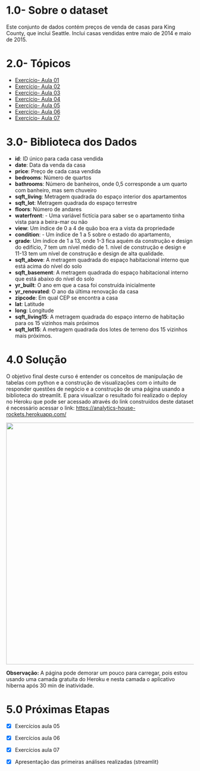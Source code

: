# 1.0- Sobre o dataset

Este conjunto de dados contém preços de venda de casas para King County, que inclui Seattle. Inclui casas vendidas entre maio de 2014 e maio de 2015.

# 2.0- Tópicos
- [Exercício- Aula 01](https://github.com/brunalimap/house_rocket/blob/main/notebooks/aula_python01.py) 
- [Exercício- Aula 02](https://github.com/brunalimap/house_rocket/blob/main/notebooks/aula_python02.py)   
- [Exercício- Aula 03](https://github.com/brunalimap/house_rocket/blob/main/notebooks/aula_python03.ipynb)
- [Exercício- Aula 04](https://github.com/brunalimap/house_rocket/blob/main/notebooks/aula_python04.ipynb)
- [Exercício- Aula 05](https://github.com/brunalimap/house_rocket/blob/main/notebooks/aula_python05.ipynb)
- [Exercício- Aula 06](https://github.com/brunalimap/house_rocket/blob/main/notebooks/aula_python06.py)
- [Exercício- Aula 07](https://github.com/brunalimap/house_rocket/blob/main/notebooks/aula_python07.py)


# 3.0- Biblioteca dos Dados

- <b>id</b>: ID único para cada casa vendida
- <b>date</b>: Data da venda da casa
- <b>price</b>: Preço de cada casa vendida
- <b>bedrooms</b>: Número de quartos
- <b>bathrooms</b>: Número de banheiros, onde 0,5 corresponde a um quarto com banheiro, mas sem chuveiro
- <b>sqft_living</b>:  Metragem quadrada do espaço interior dos apartamentos
- <b>sqft_lot</b>: Metragem quadrada do espaço terrestre
- <b>floors</b>: Número de andares
- <b>waterfront</b>: -  Uma variável fictícia para saber se o apartamento tinha vista para a beira-mar ou não
- <b>view</b>: Um índice de 0 a 4 de quão boa era a vista da propriedade
- <b>condition</b>: - Um índice de 1 a 5 sobre o estado do apartamento,
- <b>grade</b>: Um índice de 1 a 13, onde 1-3 fica aquém da construção e design do edifício, 7 tem um nível médio de 1. nível de construção e design e 11-13 tem um nível de construção e design de alta qualidade.
- <b>sqft_above</b>: A metragem quadrada do espaço habitacional interno que está acima do nível do solo
- <b>sqft_basement</b>: A metragem quadrada do espaço habitacional interno que está abaixo do nível do solo
- <b>yr_built</b>: O ano em que a casa foi construída inicialmente
- <b>yr_renovated</b>: O ano da última renovação da casa
- <b>zipcode</b>: Em qual CEP se encontra a casa
- <b>lat</b>: Latitude
- <b>long</b>: Longitude
- <b>sqft_living15</b>: A metragem quadrada do espaço interno de habitação para os 15 vizinhos mais próximos 
- <b>sqft_lot15</b>: A metragem quadrada dos lotes de terreno dos 15 vizinhos mais próximos.

# 4.0 Solução 

O objetivo final deste curso é entender os conceitos de manipulação de tabelas com python e a construção de visualizações com o intuito de responder questões de negócio e a construção de uma página usando a biblioteca do streamlit. E para visualizar o resultado foi realizado o deploy no Heroku que pode ser acessado através do link  construídos deste dataset é necessário acessar o link: https://analytics-house-rockets.herokuapp.com/ 

<img align="center" height="650" width="1200" src="https://github.com/brunalimap/house_rocket/blob/main/img/app_streamlit.gif">

<b>Observação:</b> A página pode demorar um pouco para carregar, pois estou usando uma camada gratuita do Heroku e nesta camada o aplicativo hiberna após 30 min de inatividade.

# 5.0 Próximas Etapas
 
- [x] Exercícios aula 05
- [x] Exercícios aula 06
- [x] Exercícios aula 07
- [x] Apresentação das primeiras análises realizadas (streamlit)



